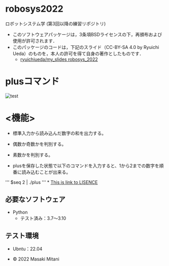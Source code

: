# robosys2022
ロボットシステム学 (第3回以降の練習リポジトリ)
* このソフトウェアパッケージは，3条項BSDライセンスの下，再頒布および使用が許可されます．
* このパッケージのコードは，下記のスライド（CC-BY-SA 4.0 by Ryuichi Ueda）のものを，本人の許可を得て自身の著作としたものです．
    * [ryuichiueda/my_slides robosys_2022](https://github.com/ryuichiueda/my_slides/tree/master/robosys_2022)

# plusコマンド
![test](https://github.com/masaki130/robosys2022/actions/workflows/test.yml/badge.svg)

# <機能>
* 標準入力から読み込んだ数字の和を出力する。
* 偶数か奇数かを判別する。
* 素数かを判別する。

* plusを保存した状態で以下のコマンドを入力すると、1から2までの数字を順番に読み込むことが出来る。

'''
$seq 2 | ./plus
'''
    * [This is link to LISENCE](https://github.com/masaki130/robosys2022/blob/main/LICENSE)

## 必要なソフトウェア
* Python
  * テスト済み：3.7～3.10

## テスト環境
* Ubntu：22.04

* © 2022 Masaki Mitani

